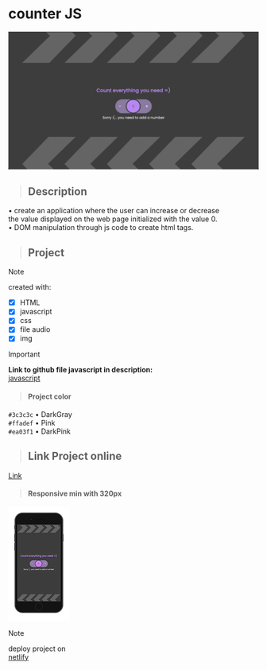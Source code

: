 # counter JS


![Project Img](assets/img/github.png)

> ## **Description**

• create an application where the user can increase or decrease <br>
the value displayed on the web page initialized with the value 0.<br>
• DOM manipulation through js code to create html tags.



> ## **Project**


> [!NOTE]
> created with:

- [x] HTML
- [x] javascript
- [x] css
- [x] file audio
- [x] img

> [!IMPORTANT]
**Link to github file javascript in description:**<br>
[javascript](https://github.com/AleShini92/counter/blob/main/assets/js/counter.js)

> #### **Project color**

`#3c3c3c`   • DarkGray<br>
`#ffadef`   • Pink <br>
`#ea03f1`   • DarkPink

> ## **Link Project online**

[Link](https://jscounternumber.netlify.app/)


> #### **Responsive min with 320px**
![image responsive min-with:320px](assets/img/responsive.png)


> [!NOTE]
> deploy project on<br>
[netlify](https://www.netlify.com/)